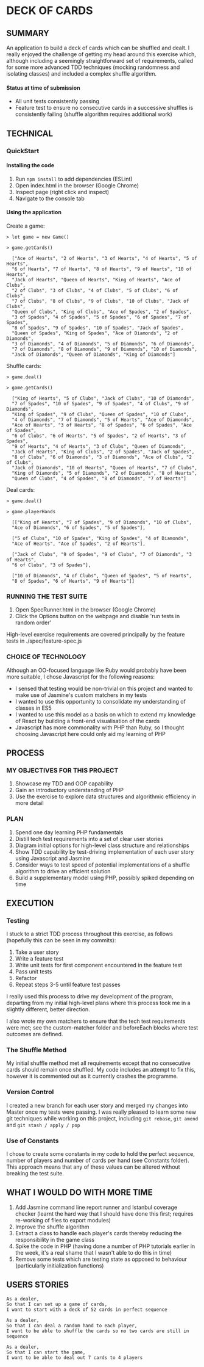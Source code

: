 # DECK OF CARDS

## SUMMARY

An application to build a deck of cards which can be shuffled and dealt. I really enjoyed the challenge of getting my head around this exercise which, although including a seemingly straightforward set of requirements, called for some more advanced TDD techniques (mocking randomness and isolating classes) and included a complex shuffle algorithm.

#### Status at time of submission

- All unit tests consistently passing
- Feature test to ensure no consecutive cards in a successive shuffles is consistently failing (shuffle algorithm requires additional work)

## TECHNICAL

### QuickStart

#### Installing the code

1. Run `npm install` to add dependencies (ESLint)
2. Open index.html in the browser (Google Chrome)
3. Inspect page (right click and inspect)
4. Navigate to the console tab

#### Using the application

Create a game:
```
> let game = new Game()

> game.getCards()

  ["Ace of Hearts", "2 of Hearts", "3 of Hearts", "4 of Hearts", "5 of Hearts",
  "6 of Hearts", "7 of Hearts", "8 of Hearts", "9 of Hearts", "10 of Hearts",
  "Jack of Hearts", "Queen of Hearts", "King of Hearts", "Ace of Clubs",
  "2 of Clubs", "3 of Clubs", "4 of Clubs", "5 of Clubs", "6 of Clubs",
  "7 of Clubs", "8 of Clubs", "9 of Clubs", "10 of Clubs", "Jack of Clubs",
  "Queen of Clubs", "King of Clubs", "Ace of Spades", "2 of Spades",
  "3 of Spades", "4 of Spades", "5 of Spades", "6 of Spades", "7 of Spades",
  "8 of Spades", "9 of Spades", "10 of Spades", "Jack of Spades",
  "Queen of Spades", "King of Spades", "Ace of Diamonds", "2 of Diamonds",
  "3 of Diamonds", "4 of Diamonds", "5 of Diamonds", "6 of Diamonds",
  "7 of Diamonds", "8 of Diamonds", "9 of Diamonds", "10 of Diamonds",
  "Jack of Diamonds", "Queen of Diamonds", "King of Diamonds"]

```

Shuffle cards:
```
> game.deal()

> game.getCards()

  ["King of Hearts", "5 of Clubs", "Jack of Clubs", "10 of Diamonds",
  "7 of Spades", "10 of Spades", "9 of Spades", "4 of Clubs", "9 of Diamonds",
  "King of Spades", "9 of Clubs", "Queen of Spades", "10 of Clubs",
  "4 of Diamonds", "7 of Diamonds", "5 of Hearts", "Ace of Diamonds",
  "Ace of Hearts", "3 of Hearts", "8 of Spades", "6 of Spades", "Ace of Spades",
  "6 of Clubs", "6 of Hearts", "5 of Spades", "2 of Hearts", "3 of Spades",
  "9 of Hearts", "4 of Hearts", "3 of Clubs", "Queen of Diamonds",
  "Jack of Hearts", "King of Clubs", "2 of Spades", "Jack of Spades",
  "8 of Clubs", "6 of Diamonds", "3 of Diamonds", "Ace of Clubs", "2 of Clubs",
  "Jack of Diamonds", "10 of Hearts", "Queen of Hearts", "7 of Clubs",
  "King of Diamonds", "5 of Diamonds", "2 of Diamonds", "8 of Hearts",
  "Queen of Clubs", "4 of Spades", "8 of Diamonds", "7 of Hearts"]
```

Deal cards:
```
> game.deal()

> game.playerHands

  [["King of Hearts", "7 of Spades", "9 of Diamonds", "10 of Clubs",
  "Ace of Diamonds", "6 of Spades", "5 of Spades"],

  ["5 of Clubs", "10 of Spades", "King of Spades", "4 of Diamonds",
  "Ace of Hearts", "Ace of Spades", "2 of Hearts"],

  ["Jack of Clubs", "9 of Spades", "9 of Clubs", "7 of Diamonds", "3 of Hearts",
  "6 of Clubs", "3 of Spades"],

  ["10 of Diamonds", "4 of Clubs", "Queen of Spades", "5 of Hearts",
  "8 of Spades", "6 of Hearts", "9 of Hearts"]]
```

### RUNNING THE TEST SUITE

1. Open SpecRunner.html in the browser (Google Chrome)
2. Click the Options button on the webpage and disable 'run tests in random order'

High-level exercise requirements are covered principally by the feature tests in ./spec/feature-spec.js

### CHOICE OF TECHNOLOGY

Although an OO-focused language like Ruby would probably have been more suitable, I chose Javascript for the following reasons:
- I sensed that testing would be non-trivial on this project and wanted to make use of Jasmine's custom matchers in my tests
- I wanted to use this opportunity to consolidate my understanding of classes in ES5
- I wanted to use this model as a basis on which to extend my knowledge of React by building a front-end visualisation of the cards
- Javascript has more commonality with PHP than Ruby, so I thought choosing Javascript here could only aid my learning of PHP

## PROCESS

### MY OBJECTIVES FOR THIS PROJECT
1. Showcase my TDD and OOP capability
2. Gain an introductory understanding of PHP
3. Use the exercise to explore data structures and algorithmic efficiency in more detail

### PLAN
1. Spend one day learning PHP fundamentals
2. Distill tech test requirements into a set of clear user stories
3. Diagram initial options for high-level class structure and relationships
4. Show TDD capability by test-driving implementation of each user story using Javascript and Jasmine
5. Consider ways to test speed of potential implementations of a shuffle algorithm to drive an efficient solution
6. Build a supplementary model using PHP, possibly spiked depending on time

## EXECUTION

### Testing
I stuck to a strict TDD process throughout this exercise, as follows (hopefully this can be seen in my commits):
1. Take a user story
2. Write a feature test
3. Write unit tests for first component encountered in the feature test
4. Pass unit tests
5. Refactor
6. Repeat steps 3-5 until feature test passes

I really used this process to drive my development of the program, departing from my initial high-level plans where this process took me in a slightly different, better direction.

I also wrote my own matchers to ensure that the tech test requirements were met; see the custom-matcher folder and beforeEach blocks where test outcomes are defined.

### The Shuffle Method
My initial shuffle method met all requirements except that no consecutive cards should remain once shuffled. My code includes an attempt to fix this, however it is commented out as it currently crashes the programme.

### Version Control
I created a new branch for each user story and merged my changes into Master once my tests were passing. I was really pleased to learn some new git techniques while working on this project, including `git rebase`, `git amend` and `git stash / apply / pop`

### Use of Constants
I chose to create some constants in my code to hold the perfect sequence, number of players and number of cards per hand (see Constants folder). This approach means that any of these values can be altered without breaking the test suite.

## WHAT I WOULD DO WITH MORE TIME
1. Add Jasmine command line report runner and Istanbul coverage checker (learnt the hard way that I should have done this first; requires re-working of files to export modules)
2. Improve the shuffle algorithm
3. Extract a class to handle each player's cards thereby reducing the responsibility in the game class
4. Spike the code in PHP (having done a number of PHP tutorials earlier in the week, it's a real shame that I wasn't able to do this in time)
5. Remove some tests which are testing state as opposed to behaviour (particularly initialization functions)

## USERS STORIES
```
As a dealer,
So that I can set up a game of cards,
I want to start with a deck of 52 cards in perfect sequence
```
```
As a dealer,
So that I can deal a random hand to each player,
I want to be able to shuffle the cards so no two cards are still in sequence
```
```
As a dealer,
So that I can start the game,
I want to be able to deal out 7 cards to 4 players
```
